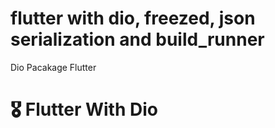 # flutter with dio, freezed, json serialization and build_runner 

Dio Pacakage Flutter

# 🎖 Flutter With Dio


